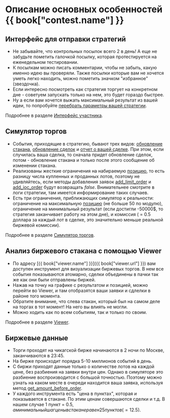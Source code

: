 # Описание основных особенностей {{ book["contest.name"] }}

## Интерфейс для отправки стратегий
- Не забывайте, что контрольных посылок всего 2 в день! А еще не забудьте пометить галочкой посылку, которая протестируется на еженедельном тестировании.
- К посылкам можно писать комментарии, чтобы не забыть, какую именно идею вы проверяли. Также посылки которые вам не хочется уметь легко находить, можно пометить значком "избранное" (звездочка).
- Если интересно посмотреть как стратегия торгует на конкретном дне - советуем запускать только на нем, это будет гораздо быстрее.
- Ну а если вам хочется выжать максимальный результат из вашей идеи, то попробуйте [перебрать параметры вашей стратегии](interface/params.md).

Подробнее в разделе [Интерфейс участника](interface/README.md).

## Симулятор торгов
- События, приходящие в стратегию, бывают трех видов:  [обновление стакана](api/ParticipantStrategy.md#trading_book_update), [обновление сделок](api/ParticipantStrategy.md#trading_deals_update) и [отчет о вашей сделке](api/ParticipantStrategy.md#execution_report_update). При этом, если случилась ваша сделка, то сначала придет обновление сделок, потом - обновление стакана и только после этого сообщение об изменении стакана. 
- Реализованы жесткие ограничения на набираемую [позицию](api/ContestBookInfo.md#total_amount), то есть разницу числа купленных и проданных лотов, поэтому не удивляйтесь, если методы добавления заявок [add_limit_order](api/ParticipantStrategy.md#add_limit_order) и [add_ioc_order](api/ParticipantStrategy.md#add_ioc_order) будут возвращать *false*. Внимательнее смотрите в логи стратегии, там имеется информирование таких случаев.
- Есть три ограничения, приближающих симулятор к реальности: ограничение на максимальную [позицию](terms#position) (не больше 50 по модулю), ограничение на минимальный результат (если достигли -50000$, то стратегия заканчивает работу на этом дне), и комиссия ( = 0.5 доллара за каждый лот в сделке, это значительно меньше реальной биржевой комиссии).

Подробнее в разделе [Симулятор торгов](simulator/README.md).

## Анализ биржевого стакана с помощью Viewer
- По адресу [{{ book["viewer.name"] }}]({{ book["viewer.url"] }}) вам доступен инструмент для визуализации биржевых торгов. В нем все события показываются атомарно, сделки объединены в пачки так же как они были отправлены биржей.
- Нажав на точку на графике с результатом и позицией, можно перейти во Viewer, и там отобразятся ваши заявки и сдлелки в районе того момента.
- Обратите внимание, что слева стакан, который был на самом деле на торгах в тот момент! На него вы влиять не могли.
- Можно ходить как по всем событиям, так и только по своим.

Подробнее в разделе [Viewer](interface/analysis/viewer.md).


## Биржевые данные
- Торги проходят на чикагской бирже начинаются в 2 ночи по Москве, заканчиваются в 23:45.
- На бирже происходит порядка 5-10 миллионов событий в день.
- С биржи приходят данные только о количестве лотов на каждой цене, без разбиения на заявки внутри цен. Однако в симуляторе это разбиение воспроизводится с большой точностью. Поэтому можно узнать на каком месте в очереди находится ваша заявка, используя метод [get_amount_before_order](api/ParticipantStrategy.md#get_amount_before_order).
- У каждого инструмента есть "цена в пунктах", которая и показывается в стакане. По этим ценам совершаются сделки и т.д. В нашем случае 1 пункт = 0.5$, а минимальный шаг цены в стакане равен 25 пунктов ( = 12.5$).

